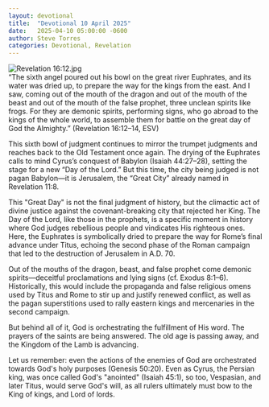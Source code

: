 ```yaml
---
layout: devotional
title:  "Devotional 10 April 2025"
date:   2025-04-10 05:00:00 -0600
author: Steve Torres
categories: Devotional, Revelation
---
```

<img src="https://sitemedia.esteeb.com/file/esteebcomsitemedia/devotional_images/Revelation/Rev-16_12.jpg?raw=true" alt="Revelation 16:12.jpg" style="max-width: 100%; height: auto;">

<div class="scripture">
  “The sixth angel poured out his bowl on the great river Euphrates, and its water was dried up, to prepare the way for the kings from the east. And I saw, coming out of the mouth of the dragon and out of the mouth of the beast and out of the mouth of the false prophet, three unclean spirits like frogs. For they are demonic spirits, performing signs, who go abroad to the kings of the whole world, to assemble them for battle on the great day of God the Almighty.” (Revelation 16:12–14, ESV)
</div>

This sixth bowl of judgment continues to mirror the trumpet judgments and reaches back to the Old Testament once again. The drying of the Euphrates calls to mind Cyrus’s conquest of Babylon (Isaiah 44:27–28), setting the stage for a new “Day of the Lord.” But this time, the city being judged is not pagan Babylon—it is Jerusalem, the “Great City” already named in Revelation 11:8.

This "Great Day" is not the final judgment of history, but the climactic act of divine justice against the covenant-breaking city that rejected her King. The Day of the Lord, like those in the prophets, is a specific moment in history where God judges rebellious people and vindicates His righteous ones. Here, the Euphrates is symbolically dried to prepare the way for Rome’s final advance under Titus, echoing the second phase of the Roman campaign that led to the destruction of Jerusalem in A.D. 70.

Out of the mouths of the dragon, beast, and false prophet come demonic spirits—deceitful proclamations and lying signs (cf. Exodus 8:1–6). Historically, this would include the propaganda and false religious omens used by Titus and Rome to stir up and justify renewed conflict, as well as the pagan superstitions used to rally eastern kings and mercenaries in the second campaign.

But behind all of it, God is orchestrating the fulfillment of His word. The prayers of the saints are being answered. The old age is passing away, and the Kingdom of the Lamb is advancing.

Let us remember: even the actions of the enemies of God are orchestrated towards God's holy purposes (Genesis 50:20). Even as Cyrus, the Persian king, was once called God's "anointed" (Isaiah 45:1), so too, Vespasian, and later Titus, would serve God's will, as all rulers ultimately must bow to the King of kings, and Lord of lords.
